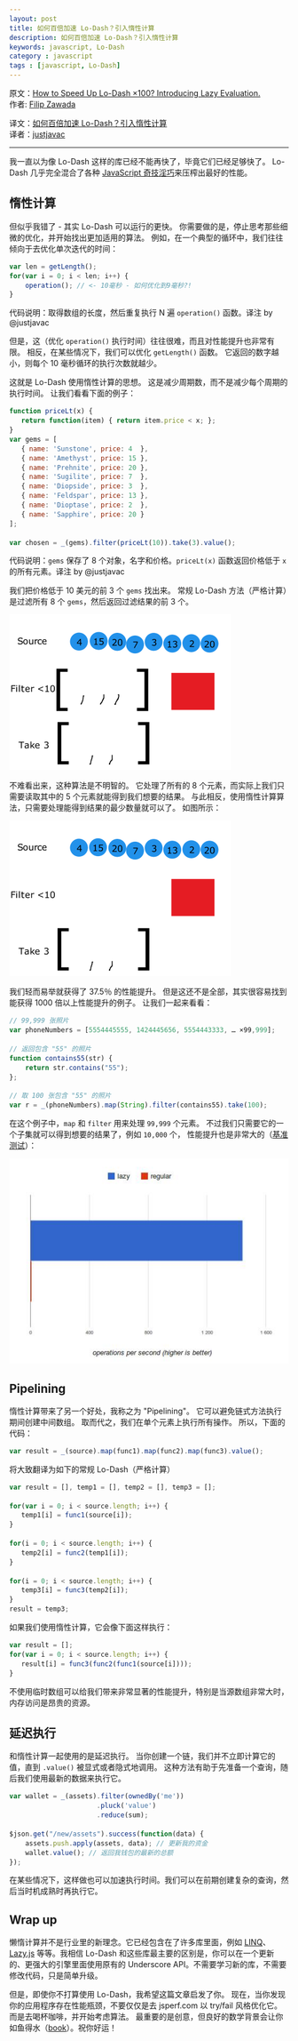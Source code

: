 ```yaml
---
layout: post
title: 如何百倍加速 Lo-Dash？引入惰性计算
description: 如何百倍加速 Lo-Dash？引入惰性计算
keywords: javascript, Lo-Dash
category : javascript
tags : [javascript, Lo-Dash]
---
```


原文：[How to Speed Up Lo-Dash ×100? Introducing Lazy Evaluation.](http://filimanjaro.com/blog/2014/introducing-lazy-evaluation/)  
作者: [Filip Zawada](http://twitter.com/filip_zawada)

译文：[如何百倍加速 Lo-Dash？引入惰性计算](http://justjavac.com/javascript/2015/12/15/introducing-lazy-evaluation.html)  
译者：[justjavac](http://justjavac.com)

--------------------

我一直以为像 Lo-Dash 这样的库已经不能再快了，毕竟它们已经足够快了。
Lo-Dash 几乎完全混合了各种 [JavaScript 奇技淫巧](https://www.youtube.com/watch?v=NthmeLEhDDM)来压榨出最好的性能。

## 惰性计算

但似乎我错了 - 其实 Lo-Dash 可以运行的更快。
你需要做的是，停止思考那些细微的优化，并开始找出更加适用的算法。
例如，在一个典型的循环中，我们往往倾向于去优化单次迭代的时间：

```javascript
var len = getLength();
for(var i = 0; i < len; i++) {
    operation(); // <- 10毫秒 - 如何优化到9毫秒?!
}
```

代码说明：取得数组的长度，然后重复执行 N 遍 `operation()` 函数。译注 by @justjavac

但是，这（优化 `operation()` 执行时间）往往很难，而且对性能提升也非常有限。
相反，在某些情况下，我们可以优化 `getLength()` 函数。
它返回的数字越小，则每个 10 毫秒循环的执行次数就越少。

这就是 Lo-Dash 使用惰性计算的思想。
这是减少周期数，而不是减少每个周期的执行时间。
让我们看看下面的例子：

```javascript
function priceLt(x) {
   return function(item) { return item.price < x; };
}
var gems = [
   { name: 'Sunstone', price: 4  },
   { name: 'Amethyst', price: 15 },
   { name: 'Prehnite', price: 20 },
   { name: 'Sugilite', price: 7  },
   { name: 'Diopside', price: 3  }, 
   { name: 'Feldspar', price: 13 },
   { name: 'Dioptase', price: 2  }, 
   { name: 'Sapphire', price: 20 }
];

var chosen = _(gems).filter(priceLt(10)).take(3).value();
```

代码说明：`gems` 保存了 8 个对象，名字和价格。`priceLt(x)` 函数返回价格低于 `x` 的所有元素。译注 by @justjavac

我们把价格低于 10 美元的前 3 个 `gems` 找出来。
常规 Lo-Dash 方法（严格计算）是过滤所有 8 个 `gems`，然后返回过滤结果的前 3 个。

![Lodash naïve approach](/assets/images/lodash-naive.gif)

不难看出来，这种算法是不明智的。
它处理了所有的 8 个元素，而实际上我们只需要读取其中的 5 个元素就能得到我们想要的结果。
与此相反，使用惰性计算算法，只需要处理能得到结果的最少数量就可以了。
如图所示：

![Lo-Dash regular approach](/assets/images/grafika.gif)

我们轻而易举就获得了 37.5％ 的性能提升。
但是这还不是全部，其实很容易找到能获得 1000 倍以上性能提升的例子。
让我们一起来看看：

```javascript
// 99,999 张照片
var phoneNumbers = [5554445555, 1424445656, 5554443333, … ×99,999];

// 返回包含 "55" 的照片
function contains55(str) {
    return str.contains("55"); 
};

// 取 100 张包含 "55" 的照片
var r = _(phoneNumbers).map(String).filter(contains55).take(100);
```

在这个例子中，`map` 和 `filter` 用来处理 `99,999` 个元素。
不过我们只需要它的一个子集就可以得到想要的结果了，例如 `10,000` 个，
性能提升也是非常大的（[基准测试](http://jsperf.com/lazy-demo)）：

![benchmark](/assets/images/benchmark.jpg)

## Pipelining

惰性计算带来了另一个好处，我称之为 "Pipelining"。
它可以避免链式方法执行期间创建中间数组。
取而代之，我们在单个元素上执行所有操作。
所以，下面的代码：

```javascript
var result = _(source).map(func1).map(func2).map(func3).value();
```

将大致翻译为如下的常规 Lo-Dash（严格计算）

```javascript
var result = [], temp1 = [], temp2 = [], temp3 = [];

for(var i = 0; i < source.length; i++) {
   temp1[i] = func1(source[i]);
}

for(i = 0; i < source.length; i++) {
   temp2[i] = func2(temp1[i]);
}

for(i = 0; i < source.length; i++) {
   temp3[i] = func3(temp2[i]);
}
result = temp3;
```

如果我们使用惰性计算，它会像下面这样执行：

```javascript
var result = [];
for(var i = 0; i < source.length; i++) {
   result[i] = func3(func2(func1(source[i])));
}
```

不使用临时数组可以给我们带来非常显著的性能提升，特别是当源数组非常大时，内存访问是昂贵的资源。

## 延迟执行

和惰性计算一起使用的是延迟执行。
当你创建一个链，我们并不立即计算它的值，直到 `.value()` 被显式或者隐式地调用。
这种方法有助于先准备一个查询，随后我们使用最新的数据来执行它。

```javascript
var wallet = _(assets).filter(ownedBy('me'))
                      .pluck('value')
                      .reduce(sum);

$json.get("/new/assets").success(function(data) {
    assets.push.apply(assets, data); // 更新我的资金
    wallet.value(); // 返回我钱包的最新的总额
});
```

在某些情况下，这样做也可以加速执行时间。我们可以在前期创建复杂的查询，然后当时机成熟时再执行它。

## Wrap up

懒惰计算并不是行业里的新理念。它已经包含在了许多库里面，例如 [LINQ](http://en.wikipedia.org/wiki/Language_Integrated_Query)、[Lazy.js](http://danieltao.com/lazy.js/) 等等。我相信 Lo-Dash 和这些库最主要的区别是，你可以在一个更新的、更强大的引擎里面使用原有的 Underscore API。不需要学习新的库，不需要修改代码，只是简单升级。

但是，即使你不打算使用 Lo-Dash，我希望这篇文章启发了你。
现在，当你发现你的应用程序存在性能瓶颈，不要仅仅是去 jsperf.com 以 try/fail 风格优化它。
而是去喝杯咖啡，并开始考虑算法。
最重要的是创意，但良好的数学背景会让你如鱼得水（[book](http://mitpress.mit.edu/books/introduction-algorithms)）。祝你好运！
